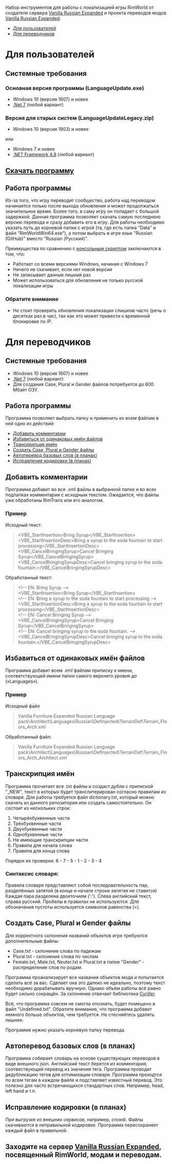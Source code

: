 ﻿Набор инструментов для работы с локализацией игры RimWorld от создателя сервера [Vanilla Russian Expanded](https://discord.gg/GB2e2VhgVE) и проекта переводов модов [Vanilla Russian Expanded](https://github.com/OneCodeUnit/VanillaRussianExpanded).

+ [Для пользователей](https://github.com/OneCodeUnit/RimLangKit#для-пользователей)
+ [Для переводчиков](https://github.com/OneCodeUnit/RimLangKit#для-переводчиков)

# Для пользователей

## Системные требования

### Основная версия программы (LanguageUpdate.exe)
+ Windows 10 (версия 1607) и новее
+ [.Net 7](https://dotnet.microsoft.com/en-us/download) (любой вариант)

### Версия для старых систем (LanguageUpdateLegacy.zip)
+ Windows 10 (версия 1903) и новее

или

+ Windows 7 и новее
+ [.NET Framework 4.8](https://dotnet.microsoft.com/en-us/download/dotnet-framework) (любой вариант)

## [Скачать программу](https://github.com/OneCodeUnit/RimLangKit/releases/latest)

## Работа программы
Из-за того, что игру переводит сообщество, работа над переводом начинается только после выхода обновления и может продолжаться значительное время. Более того, в саму игру он попадает с большой задержкой. Данная программа позволяет скачать самую последнюю версию перевода и сразу добавить его в игру.
Для работы необходимо указать путь до корневой папки с игрой (та, где есть папка "Data" и файл "RimWorldWin64.exe"), а потом выбрать в игре язык "Russian (GitHub)" вместо "Russian (Русский)".

Преимущества по сравнению с [консольным скриптом](https://github.com/asidsx/RimWorldRuslangAutoUpdater/blob/main/auto.bat) заключаются в том, что:
+ Работает со всеми версиями Windows, начиная с Windows 7
+ Ничего не скачивает, если нет новой версии
+ Не записывает данные лишний раз
+ Может использоваться для обновления не только русской локализации игры

### Обратите внимание

+ Не стоит проверять обновления локализации слишком часто (речь о десятках раз в час), так как это может привести к временной блокировке по IP.


# Для переводчиков

## Системные требования
+ Windows 10 (версия 1607) и новее
+ [.Net 7](https://dotnet.microsoft.com/en-us/download) (любой вариант)
+ Для создания Case, Plural и Gender файлов потребуется до 600 Мбайт ОЗУ.

## Работа программы
Программа позволяет выбрать папку и применить ко всем файлам в ней одно из действий:
+ [Добавить комментарии](https://github.com/OneCodeUnit/RimLangKit#%D0%B4%D0%BE%D0%B1%D0%B0%D0%B2%D0%B8%D1%82%D1%8C-%D0%BA%D0%BE%D0%BC%D0%BC%D0%B5%D0%BD%D1%82%D0%B0%D1%80%D0%B8%D0%B8)
+ [Избавиться от одинаковых имён файлов](https://github.com/OneCodeUnit/RimLangKit#%D0%B8%D0%B7%D0%B1%D0%B0%D0%B2%D0%B8%D1%82%D1%8C%D1%81%D1%8F-%D0%BE%D1%82-%D0%BE%D0%B4%D0%B8%D0%BD%D0%B0%D0%BA%D0%BE%D0%B2%D1%8B%D1%85-%D0%B8%D0%BC%D1%91%D0%BD-%D1%84%D0%B0%D0%B9%D0%BB%D0%BE%D0%B2)
+ [Транскрипция имён](https://github.com/OneCodeUnit/RimLangKit#%D1%82%D1%80%D0%B0%D0%BD%D1%81%D0%BA%D1%80%D0%B8%D0%BF%D1%86%D0%B8%D1%8F-%D0%B8%D0%BC%D1%91%D0%BD)
+ [Создать Case, Plural и Gender файлы](https://github.com/OneCodeUnit/RimLangKit#%D1%81%D0%BE%D0%B7%D0%B4%D0%B0%D1%82%D1%8C-case-plural-%D0%B8-gender-%D1%84%D0%B0%D0%B9%D0%BB%D1%8B)
+ [Автоперевод базовых слов (в планах)](https://github.com/OneCodeUnit/RimLangKit#автоперевод-базовых-слов-в-планах)
+ [Исправление кодировки (в планах)](https://github.com/OneCodeUnit/RimLangKit#исправление-кодировки-в-планах)

## Добавить комментарии
Программа добавит во все .xml файлы в выбранной папке и во всех подпапках комментарии с исходным текстом. Ожидается, что файлы уже обработаны RimTrans или его аналогом.
### Пример
Исходный текст:
> \<VBE_StartInsertion>Bring Syrup</VBE_StartInsertion>\
> \<VBE_StartInsertionDesc>Bring a syrup to the soda fountain to start processing</VBE_StartInsertionDesc>\
> \<VBE_CancelBringingSyrup>Cancel Bringing Syrup</VBE_CancelBringingSyrup>\
> \<VBE_CancelBringingSyrupDesc>Cancel bringing syrup to the soda fountain.</VBE_CancelBringingSyrupDesc>

Обработанный текст:
> \<!-- EN: Bring Syrup -->\
> \<VBE_StartInsertion>Bring Syrup</VBE_StartInsertion>\
> \<!-- EN: Bring a syrup to the soda fountain to start processing -->\
> \<VBE_StartInsertionDesc>Bring a syrup to the soda fountain to start processing</VBE_StartInsertionDesc>\
> \<!-- EN: Cancel Bringing Syrup -->\
> \<VBE_CancelBringingSyrup>Cancel Bringing Syrup</VBE_CancelBringingSyrup>\
> \<!-- EN: Cancel bringing syrup to the soda fountain. -->\
> \<VBE_CancelBringingSyrupDesc>Cancel bringing syrup to the soda fountain.</VBE_CancelBringingSyrupDesc>

## Избавиться от одинаковых имён файлов
Программа добавит всем .xml файлам приписку к имени, соответствующей имени папки самого верхнего уровня до («Languages»).
### Пример
Исходный файл
> Vanilla Furniture Expanded Russian Language pack\Architect\Languages\Russian\DefInjected\TerrainDef\Terrain_Floors_Arch.xml

Обработанный файл:
> Vanilla Furniture Expanded Russian Language pack\Architect\Languages\Russian\DefInjected\TerrainDef\Terrain_Floors_Arch_Architect.xml

## Транскрипция имён
Программа прочитает все .txt файлы и создаст дубли с припиской "_NEW", текст в которых будет транслитерирован согласно правилам из словаря.
Для работы требуется файл dictionary.txt, который можно скачать из данного репозитория или создать самостоятельно.
Он состоит из нескольких строк:
1. Четырёхбуквенные части
2. Трёхбуквенные части
3. Двухбуквенные части
4. Однобуквенные части
5. Не имеющие транскрипции части
6. Правила для начала слова
7. Правила для конца слова

Порядок их проверки: 6 - 7 - 5 - 1 - 2 - 3 - 4

### Синтаксис словаря:
Правила словаря представляют собой последовательность пар, разделённых запятой (в конце и начале строки запятая не ставится)
Каждая пара разделена двоеточием (':'). Слева английский текст, справа русский.
Пробелы в правилах не используются. Для обозначения пустоты используется символов равенства (=).

## Создать Case, Plural и Gender файлы
Для корректного склонения названий объектов игре требуются дополнительные файлы:
+ Case.txt - склонение слова по падежам
+ Plural.txt - склонение слова по числам
+ Female.txt, Male.txt, Neuter.txt и Plural.txt в папке "Gender" - распределение слов по родам.

Программа проанализирует все названия объектов мода и попытается сделать всё за вас. Сделает она это далеко не идеально, поэтому текст необходимо дорабатывать вручную.
Однако объём работы всё равно будет сильно сокращён. За склонение отвечает библиотека [Cyriller](https://github.com/miyconst/Cyriller).

Всё, что программа совсем не смогла опознать, будет помещено в файл "Undefined.txt". Обратите внимание, что программа добавит немного больше объектов, чем требуется. Не стесняйтесь удалять лишнее.

Программе нужно указать корневую папку перевода.

## Автоперевод базовых слов (в планах)
Программа собирает словарь на основе существующих переводов в виде внешного json. Английский текст берется из комментария, соотвествующий перевод из значения тега.
Программа проводит дедубликацию тегов для оптимизации словаря.
Программа проходтся по всем тегам в каждом файле и подставляет известный перевод.
Это полезно для часто встречающихся стандартных слов. Например, head, left hand и т.п.

## Исправление кодировки (в планах)
При выгрузке из внешних сервисов, например, crowdi. Файлы скачиваются в неправильной кодировке. Программа пересохраняет каждый файл в правильной.

## Заходите на сервер [Vanilla Russian Expanded](https://discord.gg/GB2e2VhgVE), посвященный RimWorld, модам и переводам.
